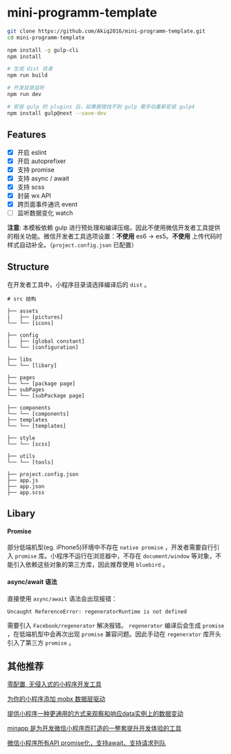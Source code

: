 # mini-programm-template

```bash
git clone https://github.com/Akiq2016/mini-programm-template.git
cd mini-programm-template

npm install -g gulp-cli
npm install

# 生成 dist 目录
npm run build

# 开发目录监听
npm run dev

# 安装 gulp 的 plugins 后，如果报错找不到 gulp 需手动重新安装 gulp4
npm install gulp@next --save-dev
```

## Features
- [x] 开启 eslint
- [x] 开启 autoprefixer
- [x] 支持 promise
- [x] 支持 async / await
- [x] 支持 scss
- [x] 封装 wx API
- [x] 跨页面事件通讯 event
- [ ] 监听数据变化 watch

**注意**: 本模板依赖 gulp 进行预处理和编译压缩，因此不使用微信开发者工具提供的相关功能。微信开发者工具选项设置：**不使用** es6 -> es5。**不使用** 上传代码时样式自动补全。（`project.config.json` 已配置）

## Structure

在开发者工具中，小程序目录请选择编译后的 `dist` 。

```shell
# src 结构

├── assets
|   ├── [pictures]
└── └── [icons]

├── config
|   ├── [global constant]
└── └── [configuration]

├── libs
└── └── [libary]

├── pages
└── └── [package page]
├── subPages
└── └── [subPackage page]

├── components
└── └── [components]
├── templates
└── └── [templates]

├── style
└── └── [scss]

├── utils
└── └── [tools]

├── project.config.json
├── app.js
├── app.json
├── app.scss
```

## Libary

#### Promise

部分低端机型(eg. iPhone5)环境中不存在 `native promise` ，开发者需要自行引入 `promise` 库。小程序不运行在浏览器中，不存在 `document/window` 等对象，不能引入依赖这些对象的第三方库，因此推荐使用 `bluebird` 。

#### async/await 语法

直接使用 `async/await` 语法会出现报错：
```
Uncaught ReferenceError: regeneratorRuntime is not defined
```
需要引入 `Facebook/regenerator` 解决报错。 `regenerator` 编译后会生成 `promise` ，在低端机型中会再次出现 `promise` 兼容问题。因此手动在 `regenerator` 库开头引入了第三方 `promise` 。

## 其他推荐
[零配置, 无侵入式的小程序开发工具](https://github.com/axetroy/webuild)

[为你的小程序添加 mobx 数据层驱动](https://github.com/80percent/wechat-weapp-mobx)

[提供小程序一种更通用的方式来观察和响应data实例上的数据变动](https://github.com/jayZOU/watch)

[minapp 是为开发微信小程序而打造的一整套提升开发体验的工具](https://github.com/qiu8310/minapp)

[微信小程序所有API promise化，支持await、支持请求列队](https://github.com/bigmeow/minapp-api-promise)
